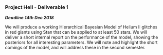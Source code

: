 ### Project HeII - Deliverable 1

___Deadline 14th Dec 2018___

We will produce a working Hierarchical Bayesian Model of Helium II 
glitches in red giants using Stan that can be applied to at least 50 
stars.  We will deliver a short internal report on the performance of 
the model, showing the posteriors for all interesting parameters.  We 
will note and highlight the short comings of the model, and will address 
these in the second semester.
